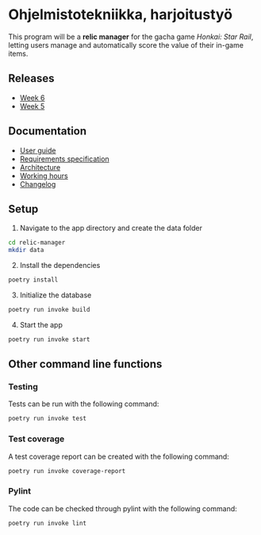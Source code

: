 # Ohjelmistotekniikka, harjoitustyö

This program will be a **relic manager** for the gacha game *Honkai: Star Rail*, letting users manage and automatically score the value of their in-game items.

## Releases

- [Week 6](https://github.com/shdewz/ot-harjoitustyo/releases/tag/viikko6)
- [Week 5](https://github.com/shdewz/ot-harjoitustyo/releases/tag/viikko5)

## Documentation

- [User guide](relic-manager/docs/user-guide.md)
- [Requirements specification](relic-manager/docs/requirements-specification.md)
- [Architecture](relic-manager/docs/architecture.md)
- [Working hours](relic-manager/docs/working-hours.md)
- [Changelog](relic-manager/docs/changelog.md)

## Setup

1. Navigate to the app directory and create the data folder

```bash
cd relic-manager
mkdir data
```

2.  Install the dependencies

```bash
poetry install
```

3. Initialize the database

```bash
poetry run invoke build
```

4. Start the app

```bash
poetry run invoke start
```

## Other command line functions

### Testing

Tests can be run with the following command:

```bash
poetry run invoke test
```

### Test coverage

A test coverage report can be created with the following command:

```bash
poetry run invoke coverage-report
```

### Pylint

The code can be checked through pylint with the following command:

```bash
poetry run invoke lint
```

